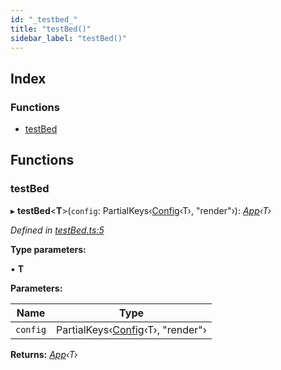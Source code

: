 ```yaml
---
id: "_testbed_"
title: "testBed()"
sidebar_label: "testBed()"
---
```


## Index

### Functions

* [testBed](_testbed_.md#testbed)

## Functions

###  testBed

▸ **testBed**<**T**>(`config`: PartialKeys‹[Config](../interfaces/_interfaces_.config.md)‹T›, "render"›): *[App](../interfaces/_interfaces_.app.md)‹T›*

*Defined in [testBed.ts:5](https://github.com/unadlib/reactant/blob/990bad3/packages/reactant/src/testBed.ts#L5)*

**Type parameters:**

▪ **T**

**Parameters:**

Name | Type |
------ | ------ |
`config` | PartialKeys‹[Config](../interfaces/_interfaces_.config.md)‹T›, "render"› |

**Returns:** *[App](../interfaces/_interfaces_.app.md)‹T›*
